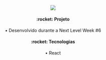 <h2 align="center">
  <img src=".assets/images/logo.svg" widht: 50px/>
</h2>

<h4 align="center">:rocket: Projeto</h4>
<p align="center">• Desenvolvido durante a Next Level Week #6<p>

<h4 align="center">:rocket: Tecnologias</h4>
<p align="center">• React<p>
